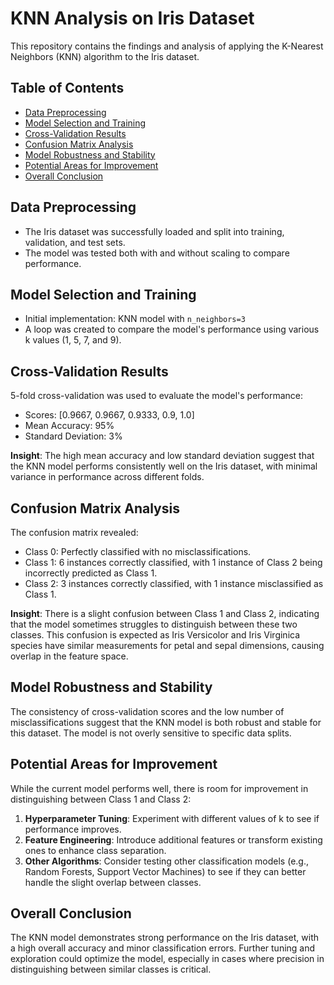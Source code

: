 # KNN Analysis on Iris Dataset

This repository contains the findings and analysis of applying the K-Nearest Neighbors (KNN) algorithm to the Iris dataset.

## Table of Contents
- [Data Preprocessing](#data-preprocessing)
- [Model Selection and Training](#model-selection-and-training)
- [Cross-Validation Results](#cross-validation-results)
- [Confusion Matrix Analysis](#confusion-matrix-analysis)
- [Model Robustness and Stability](#model-robustness-and-stability)
- [Potential Areas for Improvement](#potential-areas-for-improvement)
- [Overall Conclusion](#overall-conclusion)

## Data Preprocessing

- The Iris dataset was successfully loaded and split into training, validation, and test sets.
- The model was tested both with and without scaling to compare performance.

## Model Selection and Training

- Initial implementation: KNN model with `n_neighbors=3`
- A loop was created to compare the model's performance using various k values (1, 5, 7, and 9).

## Cross-Validation Results

5-fold cross-validation was used to evaluate the model's performance:

- Scores: [0.9667, 0.9667, 0.9333, 0.9, 1.0]
- Mean Accuracy: 95%
- Standard Deviation: 3%

**Insight**: The high mean accuracy and low standard deviation suggest that the KNN model performs consistently well on the Iris dataset, with minimal variance in performance across different folds.

## Confusion Matrix Analysis

The confusion matrix revealed:

- Class 0: Perfectly classified with no misclassifications.
- Class 1: 6 instances correctly classified, with 1 instance of Class 2 being incorrectly predicted as Class 1.
- Class 2: 3 instances correctly classified, with 1 instance misclassified as Class 1.

**Insight**: There is a slight confusion between Class 1 and Class 2, indicating that the model sometimes struggles to distinguish between these two classes. This confusion is expected as Iris Versicolor and Iris Virginica species have similar measurements for petal and sepal dimensions, causing overlap in the feature space.

## Model Robustness and Stability

The consistency of cross-validation scores and the low number of misclassifications suggest that the KNN model is both robust and stable for this dataset. The model is not overly sensitive to specific data splits.

## Potential Areas for Improvement

While the current model performs well, there is room for improvement in distinguishing between Class 1 and Class 2:

1. **Hyperparameter Tuning**: Experiment with different values of k to see if performance improves.
2. **Feature Engineering**: Introduce additional features or transform existing ones to enhance class separation.
3. **Other Algorithms**: Consider testing other classification models (e.g., Random Forests, Support Vector Machines) to see if they can better handle the slight overlap between classes.

## Overall Conclusion

The KNN model demonstrates strong performance on the Iris dataset, with a high overall accuracy and minor classification errors. Further tuning and exploration could optimize the model, especially in cases where precision in distinguishing between similar classes is critical.
